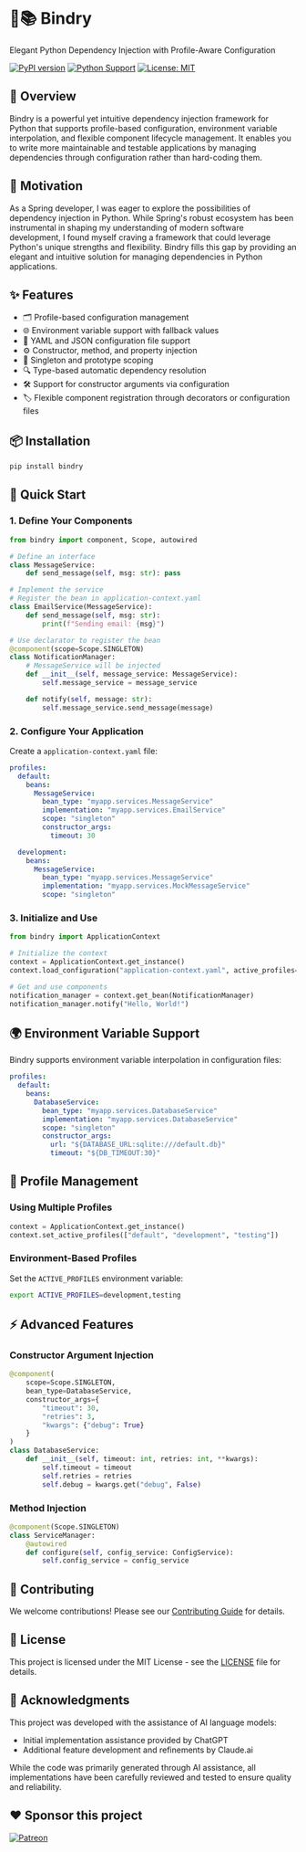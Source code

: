# 🔗📚 Bindry

Elegant Python Dependency Injection with Profile-Aware Configuration

[![PyPI version](https://badge.fury.io/py/bindry.svg)](https://badge.fury.io/py/bindry)
[![Python Support](https://img.shields.io/pypi/pyversions/bindry.svg)](https://pypi.org/project/bindry/)
[![License: MIT](https://img.shields.io/badge/License-MIT-yellow.svg)](https://opensource.org/licenses/MIT)

## 🌟 Overview  

Bindry is a powerful yet intuitive dependency injection framework for Python that supports profile-based configuration, environment variable interpolation, and flexible component lifecycle management. It enables you to write more maintainable and testable applications by managing dependencies through configuration rather than hard-coding them.

## 🎯 Motivation  
As a Spring developer, I was eager to explore the possibilities of dependency injection in Python. While Spring's robust ecosystem has been instrumental in shaping my understanding of modern software development, I found myself craving a framework that could leverage Python's unique strengths and flexibility. Bindry fills this gap by providing an elegant and intuitive solution for managing dependencies in Python applications.

## ✨ Features  

- 🗂️ Profile-based configuration management  
- 🌐 Environment variable support with fallback values  
- 📜 YAML and JSON configuration file support  
- ⚙️ Constructor, method, and property injection  
- 🧩 Singleton and prototype scoping  
- 🔍 Type-based automatic dependency resolution  
- 🛠️ Support for constructor arguments via configuration  
- 🏷️ Flexible component registration through decorators or configuration files  

## 📦 Installation  

```bash
pip install bindry
```

## 🚀 Quick Start

### 1. Define Your Components

```python
from bindry import component, Scope, autowired

# Define an interface
class MessageService:
    def send_message(self, msg: str): pass

# Implement the service
# Register the bean in application-context.yaml
class EmailService(MessageService):
    def send_message(self, msg: str):
        print(f"Sending email: {msg}")

# Use declarator to register the bean
@component(scope=Scope.SINGLETON)
class NotificationManager:
    # MessageService will be injected
    def __init__(self, message_service: MessageService):
        self.message_service = message_service

    def notify(self, message: str):
        self.message_service.send_message(message)
```

### 2. Configure Your Application

Create a `application-context.yaml` file:

```yaml
profiles:
  default:
    beans:
      MessageService:
        bean_type: "myapp.services.MessageService"
        implementation: "myapp.services.EmailService"
        scope: "singleton"
        constructor_args:
          timeout: 30

  development:
    beans:
      MessageService:
        bean_type: "myapp.services.MessageService"
        implementation: "myapp.services.MockMessageService"
        scope: "singleton"
```

### 3. Initialize and Use

```python
from bindry import ApplicationContext

# Initialize the context
context = ApplicationContext.get_instance()
context.load_configuration("application-context.yaml", active_profiles=["development"])

# Get and use components
notification_manager = context.get_bean(NotificationManager)
notification_manager.notify("Hello, World!")
```

## 🌍 Environment Variable Support

Bindry supports environment variable interpolation in configuration files:

```yaml
profiles:
  default:
    beans:
      DatabaseService:
        bean_type: "myapp.services.DatabaseService"
        implementation: "myapp.services.DatabaseService"
        scope: "singleton"
        constructor_args:
          url: "${DATABASE_URL:sqlite:///default.db}"
          timeout: "${DB_TIMEOUT:30}"
```

## 🔄 Profile Management

### Using Multiple Profiles

```python
context = ApplicationContext.get_instance()
context.set_active_profiles(["default", "development", "testing"])
```

### Environment-Based Profiles

Set the `ACTIVE_PROFILES` environment variable:

```bash
export ACTIVE_PROFILES=development,testing
```

## ⚡ Advanced Features

### Constructor Argument Injection

```python
@component(
    scope=Scope.SINGLETON,
    bean_type=DatabaseService,
    constructor_args={
        "timeout": 30,
        "retries": 3,
        "kwargs": {"debug": True}
    }
)
class DatabaseService:
    def __init__(self, timeout: int, retries: int, **kwargs):
        self.timeout = timeout
        self.retries = retries
        self.debug = kwargs.get("debug", False)
```

### Method Injection

```python
@component(Scope.SINGLETON)
class ServiceManager:
    @autowired
    def configure(self, config_service: ConfigService):
        self.config_service = config_service
```

## 🤝 Contributing

We welcome contributions! Please see our [Contributing Guide](CONTRIBUTING.md) for details.

## 📜 License

This project is licensed under the MIT License - see the [LICENSE](LICENSE) file for details.

## 🙌 Acknowledgments

This project was developed with the assistance of AI language models:
- Initial implementation assistance provided by ChatGPT
- Additional feature development and refinements by Claude.ai

While the code was primarily generated through AI assistance, all implementations have been carefully reviewed and tested to ensure quality and reliability.

## ❤️ Sponsor this project
[![Patreon](https://img.shields.io/badge/-Patreon-f96854?style=for-the-badge&logo=patreon&logoColor=white)](https://www.patreon.com/hcleungca)

